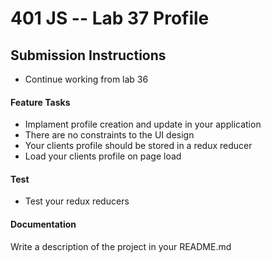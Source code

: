 401 JS --  Lab 37 Profile
===

## Submission Instructions
* Continue working from lab 36
 
#### Feature Tasks 
* Implament profile creation and update in your application
* There are no constraints to the UI design 
* Your clients profile should be stored in a redux reducer
* Load your clients profile on page load

#### Test
* Test your redux reducers 

####  Documentation  
Write a description of the project in your README.md
